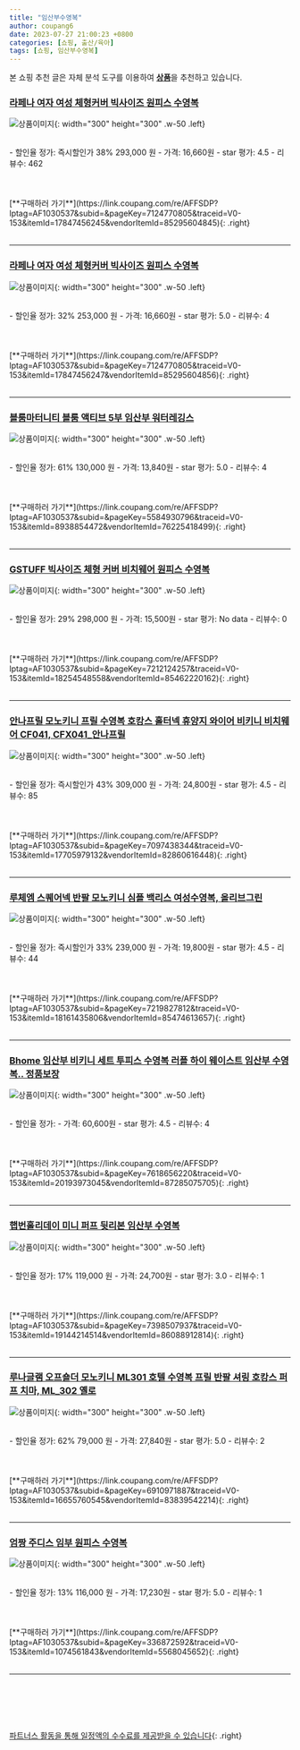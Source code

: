 ```yaml
---
title: "임산부수영복"
author: coupang6
date: 2023-07-27 21:00:23 +0800
categories: [쇼핑, 출산/육아]
tags: [쇼핑, 임산부수영복]
---
```


본 쇼핑 추천 글은 자체 분석 도구를 이용하여 [**상품**](https://link.coupang.com/a/bao1ui)을 추천하고 있습니다.

### [라페나 여자 여성 체형커버 빅사이즈 원피스 수영복](https://link.coupang.com/re/AFFSDP?lptag=AF1030537&subid=&pageKey=7124770805&traceid=V0-153&itemId=17847456245&vendorItemId=85295604845)

![상품이미지](https://thumbnail7.coupangcdn.com/thumbnails/remote/230x230ex/image/vendor_inventory/95b9/e8bb15244ba4aed438f2d9eb6487a8360b6b69a163d9c8c9939323ed8c2f.png){: width="300" height="300" .w-50 .left}


<br>
- 할인율 정가: 즉시할인가 38%  293,000   원
- 가격: 16,660원
- star 평가: 4.5
- 리뷰수: 462
<br>
<br>
<br>
<br>
[**구매하러 가기**](https://link.coupang.com/re/AFFSDP?lptag=AF1030537&subid=&pageKey=7124770805&traceid=V0-153&itemId=17847456245&vendorItemId=85295604845){: .right}
<br>
<br>

---

### [라페나 여자 여성 체형커버 빅사이즈 원피스 수영복](https://link.coupang.com/re/AFFSDP?lptag=AF1030537&subid=&pageKey=7124770805&traceid=V0-153&itemId=17847456247&vendorItemId=85295604856)

![상품이미지](https://thumbnail6.coupangcdn.com/thumbnails/remote/230x230ex/image/vendor_inventory/be4e/65afd61a853efdbe06f007f92e042f5179d5eb7a8594963b3d0b42879c6e.png){: width="300" height="300" .w-50 .left}


<br>
- 할인율 정가: 32%  253,000   원
- 가격: 16,660원
- star 평가: 5.0
- 리뷰수: 4
<br>
<br>
<br>
<br>
[**구매하러 가기**](https://link.coupang.com/re/AFFSDP?lptag=AF1030537&subid=&pageKey=7124770805&traceid=V0-153&itemId=17847456247&vendorItemId=85295604856){: .right}
<br>
<br>

---

### [블룸마터니티 블룸 액티브 5부 임산부 워터레깅스](https://link.coupang.com/re/AFFSDP?lptag=AF1030537&subid=&pageKey=5584930796&traceid=V0-153&itemId=8938854472&vendorItemId=76225418499)

![상품이미지](https://thumbnail10.coupangcdn.com/thumbnails/remote/230x230ex/image/rs_quotation_api/b1gwfw1l/86d4441dc3e44654a2ccb6a8f4ef60d1.jpg){: width="300" height="300" .w-50 .left}


<br>
- 할인율 정가: 61%  130,000   원
- 가격: 13,840원
- star 평가: 5.0
- 리뷰수: 4
<br>
<br>
<br>
<br>
[**구매하러 가기**](https://link.coupang.com/re/AFFSDP?lptag=AF1030537&subid=&pageKey=5584930796&traceid=V0-153&itemId=8938854472&vendorItemId=76225418499){: .right}
<br>
<br>

---

### [GSTUFF 빅사이즈 체형 커버 비치웨어 원피스 수영복](https://link.coupang.com/re/AFFSDP?lptag=AF1030537&subid=&pageKey=7212124257&traceid=V0-153&itemId=18254548558&vendorItemId=85462220162)

![상품이미지](https://thumbnail10.coupangcdn.com/thumbnails/remote/230x230ex/image/vendor_inventory/0b90/823da168f3d53e497555d91d7535d54bff55210960c9aa7670b9eed31167.jpg){: width="300" height="300" .w-50 .left}


<br>
- 할인율 정가: 29%  298,000   원
- 가격: 15,500원
- star 평가: No data
- 리뷰수: 0
<br>
<br>
<br>
<br>
[**구매하러 가기**](https://link.coupang.com/re/AFFSDP?lptag=AF1030537&subid=&pageKey=7212124257&traceid=V0-153&itemId=18254548558&vendorItemId=85462220162){: .right}
<br>
<br>

---

### [안나프릴 모노키니 프릴 수영복 호캉스 홀터넥 휴양지 와이어 비키니 비치웨어 CF041, CFX041_안나프릴](https://link.coupang.com/re/AFFSDP?lptag=AF1030537&subid=&pageKey=7097438344&traceid=V0-153&itemId=17705979132&vendorItemId=82860616448)

![상품이미지](https://thumbnail7.coupangcdn.com/thumbnails/remote/230x230ex/image/vendor_inventory/a945/4dd1f8e78d319701e67544ec4abf12a07d01ab165abd8fc07fdbe94c16e1.jpg){: width="300" height="300" .w-50 .left}


<br>
- 할인율 정가: 즉시할인가 43%  309,000   원
- 가격: 24,800원
- star 평가: 4.5
- 리뷰수: 85
<br>
<br>
<br>
<br>
[**구매하러 가기**](https://link.coupang.com/re/AFFSDP?lptag=AF1030537&subid=&pageKey=7097438344&traceid=V0-153&itemId=17705979132&vendorItemId=82860616448){: .right}
<br>
<br>

---

### [루체엠 스퀘어넥 반팔 모노키니 심플 백리스 여성수영복, 올리브그린](https://link.coupang.com/re/AFFSDP?lptag=AF1030537&subid=&pageKey=7219827812&traceid=V0-153&itemId=18161435806&vendorItemId=85474613657)

![상품이미지](https://thumbnail7.coupangcdn.com/thumbnails/remote/230x230ex/image/vendor_inventory/d6cb/5e5e4a20e7536f945193972767de7adb4f2711fbf478f56c853ead67f2d5.png){: width="300" height="300" .w-50 .left}


<br>
- 할인율 정가: 즉시할인가 33%  239,000   원
- 가격: 19,800원
- star 평가: 4.5
- 리뷰수: 44
<br>
<br>
<br>
<br>
[**구매하러 가기**](https://link.coupang.com/re/AFFSDP?lptag=AF1030537&subid=&pageKey=7219827812&traceid=V0-153&itemId=18161435806&vendorItemId=85474613657){: .right}
<br>
<br>

---

### [Bhome 임산부 비키니 세트 투피스 수영복 러플 하이 웨이스트 임산부 수영복.. 정품보장](https://link.coupang.com/re/AFFSDP?lptag=AF1030537&subid=&pageKey=7618656220&traceid=V0-153&itemId=20193973045&vendorItemId=87285075705)

![상품이미지](https://thumbnail7.coupangcdn.com/thumbnails/remote/230x230ex/image/vendor_inventory/6ee4/9070d462f21ed324c63e7f280384f3d684ddba43e052c901f88b5d743653.jpg){: width="300" height="300" .w-50 .left}


<br>
- 할인율 정가: 
- 가격: 60,600원
- star 평가: 4.5
- 리뷰수: 4
<br>
<br>
<br>
<br>
[**구매하러 가기**](https://link.coupang.com/re/AFFSDP?lptag=AF1030537&subid=&pageKey=7618656220&traceid=V0-153&itemId=20193973045&vendorItemId=87285075705){: .right}
<br>
<br>

---

### [햅번홀리데이 미니 퍼프 뒷리본 임산부 수영복](https://link.coupang.com/re/AFFSDP?lptag=AF1030537&subid=&pageKey=7398507937&traceid=V0-153&itemId=19144214514&vendorItemId=86088912814)

![상품이미지](https://thumbnail9.coupangcdn.com/thumbnails/remote/230x230ex/image/vendor_inventory/c151/f5aaf42734a4bf81441770bc56bc8d52c829f6b176a6a37926d4075b9411.jpg){: width="300" height="300" .w-50 .left}


<br>
- 할인율 정가: 17%  119,000   원
- 가격: 24,700원
- star 평가: 3.0
- 리뷰수: 1
<br>
<br>
<br>
<br>
[**구매하러 가기**](https://link.coupang.com/re/AFFSDP?lptag=AF1030537&subid=&pageKey=7398507937&traceid=V0-153&itemId=19144214514&vendorItemId=86088912814){: .right}
<br>
<br>

---

### [루나글램 오프숄더 모노키니 ML301 호텔 수영복 프릴 반팔 셔링 호캉스 퍼프 치마, ML_302 옐로](https://link.coupang.com/re/AFFSDP?lptag=AF1030537&subid=&pageKey=6910971887&traceid=V0-153&itemId=16655760545&vendorItemId=83839542214)

![상품이미지](https://thumbnail9.coupangcdn.com/thumbnails/remote/230x230ex/image/vendor_inventory/95fd/069da7bcdbb5812090f248efc741c0103551abaa988d6e0baa8ddac7cd98.jpg){: width="300" height="300" .w-50 .left}


<br>
- 할인율 정가: 62%  79,000   원
- 가격: 27,840원
- star 평가: 5.0
- 리뷰수: 2
<br>
<br>
<br>
<br>
[**구매하러 가기**](https://link.coupang.com/re/AFFSDP?lptag=AF1030537&subid=&pageKey=6910971887&traceid=V0-153&itemId=16655760545&vendorItemId=83839542214){: .right}
<br>
<br>

---

### [엄짱 주디스 임부 원피스 수영복](https://link.coupang.com/re/AFFSDP?lptag=AF1030537&subid=&pageKey=336872592&traceid=V0-153&itemId=1074561843&vendorItemId=5568045652)

![상품이미지](https://thumbnail9.coupangcdn.com/thumbnails/remote/230x230ex/image/retail/images/2019/11/12/11/0/5c7ae06f-0121-4bc8-aa16-ceb9eaf3e1bb.jpg){: width="300" height="300" .w-50 .left}


<br>
- 할인율 정가: 13%  116,000   원
- 가격: 17,230원
- star 평가: 5.0
- 리뷰수: 1
<br>
<br>
<br>
<br>
[**구매하러 가기**](https://link.coupang.com/re/AFFSDP?lptag=AF1030537&subid=&pageKey=336872592&traceid=V0-153&itemId=1074561843&vendorItemId=5568045652){: .right}
<br>
<br>

---
<br><br><br><br><br> [파트너스 활동을 통해 일정액의 수수료를 제공받을 수 있습니다](https://link.coupang.com/a/bao1ui){: .right}